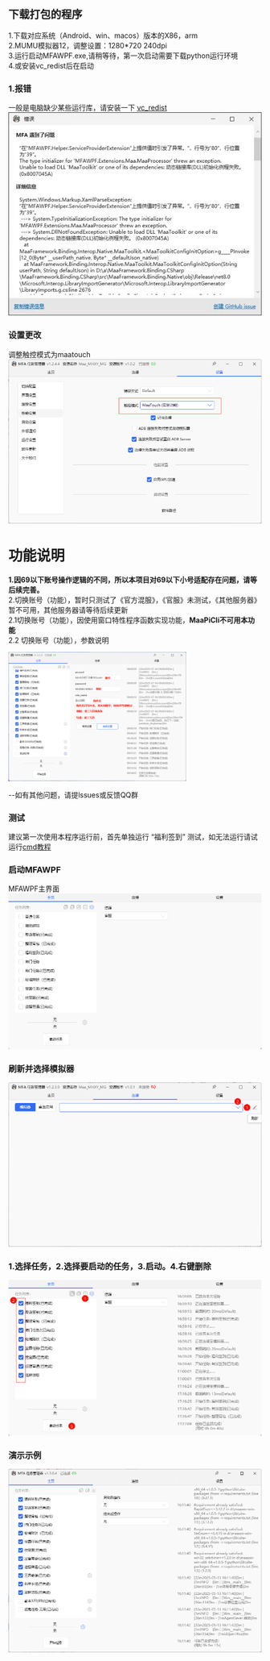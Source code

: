 ## 下载打包的程序

1.下载对应系统（Android、win、macos）版本的X86，arm\
2.MUMU模拟器12，调整设置：1280*720 240dpi\
3.运行启动MFAWPF.exe,请稍等待，第一次启动需要下载python运行环境\
4.或安装vc_redist后在启动

### 1.报错
一般是电脑缺少某些运行库，请安装一下  [vc_redist](https://aka.ms/vs/17/release/vc_redist.x64.exe)\
![报错](1.jpg)


### 设置更改
调整触控模式为maatouch
![调整触控模式](image-3.png)

# 功能说明

**1.因69以下账号操作逻辑的不同，所以本项目对69以下小号适配存在问题，请等后续完善。**\
2.切换账号（功能），暂时只测试了《官方混服》，《官服》未测试，《其他服务器》暂不可用，其他服务器请等待后续更新\
2.1切换账号（功能），因使用窗口特性程序函数实现功能，**MaaPiCli不可用本功能**\
2.2 切换账号（功能），参数说明
<div>
<img src="./自动切号.png" width="354" height="256" />
</div>

  --如有其他问题，请提lssues或反馈QQ群


### 测试
建议第一次使用本程序运行前，首先单独运行 “福利签到” 测试，如无法运行请试运行[cmd教程](./CMD运行教程.md)
### 启动MFAWPF
MFAWPF主界面
![MFAWPF主界面](./MFAWPF-1.png)
### 刷新并选择模拟器
![刷新并选择模拟器](image.png)

### 1.选择任务，2.选择要启动的任务，3.启动。4.右键删除
![选择任务并启动](./image-1.png)

### 演示示例
![alt text](image-4.png)
